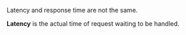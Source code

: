 Latency and response time are not the same. 

**Latency** is the actual time of request waiting to be handled.
